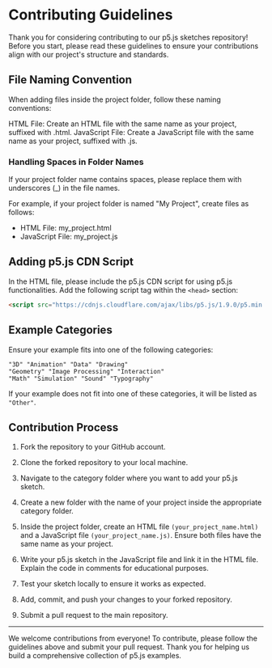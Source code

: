 # Contributing Guidelines

Thank you for considering contributing to our p5.js sketches repository! Before you start, please read these guidelines to ensure your contributions align with our project's structure and standards.

## File Naming Convention

When adding files inside the project folder, follow these naming conventions:

HTML File: Create an HTML file with the same name as your project, suffixed with .html.
JavaScript File: Create a JavaScript file with the same name as your project, suffixed with .js.

### Handling Spaces in Folder Names

If your project folder name contains spaces, please replace them with underscores (\_) in the file names.

For example, if your project folder is named "My Project", create files as follows:

- HTML File: my_project.html
- JavaScript File: my_project.js

## Adding p5.js CDN Script

In the HTML file, please include the p5.js CDN script for using p5.js functionalities. Add the following script tag within the `<head>` section:

```html
<script src="https://cdnjs.cloudflare.com/ajax/libs/p5.js/1.9.0/p5.min.js"></script>
```

## Example Categories

Ensure your example fits into one of the following categories:

```
"3D" "Animation" "Data" "Drawing"
"Geometry" "Image Processing" "Interaction"
"Math" "Simulation" "Sound" "Typography"
```

If your example does not fit into one of these categories, it will be listed as `"Other"`.

## Contribution Process

1. Fork the repository to your GitHub account.

2. Clone the forked repository to your local machine.

3. Navigate to the category folder where you want to add your p5.js sketch.

4. Create a new folder with the name of your project inside the appropriate category folder.

5. Inside the project folder, create an HTML file `(your_project_name.html)` and a JavaScript file `(your_project_name.js)`. Ensure both files have the same name as your project.

6. Write your p5.js sketch in the JavaScript file and link it in the HTML file. Explain the code in comments for educational purposes.

7. Test your sketch locally to ensure it works as expected.

8. Add, commit, and push your changes to your forked repository.

9. Submit a pull request to the main repository.

---

We welcome contributions from everyone! To contribute, please follow the guidelines above and submit your pull request. Thank you for helping us build a comprehensive collection of p5.js examples.
